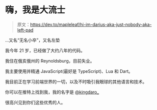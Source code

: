 # 嗨，我是大流士

> 原文：<https://dev.to/mapleleaf/hi-im-darius-aka-just-nobody-aka-left-pad>

...又名“无名小卒”，又名左垫

我今年 21 岁，已经做了大约八年的代码。

我住在俄亥俄州的 Reynoldsburg，目前失业。

我主要使用并精通 JavaScript(最好是 TypeScript)、Lua 和 Dart。

我目前正在学习前端世界的一切，以及不时吸引我眼球的其他语言和技术。

你可以在推特上找到我，我的名字是 [@kingdaro_](https://twitter.com/kingdaro_)

很高兴见到你们这些优秀的人。